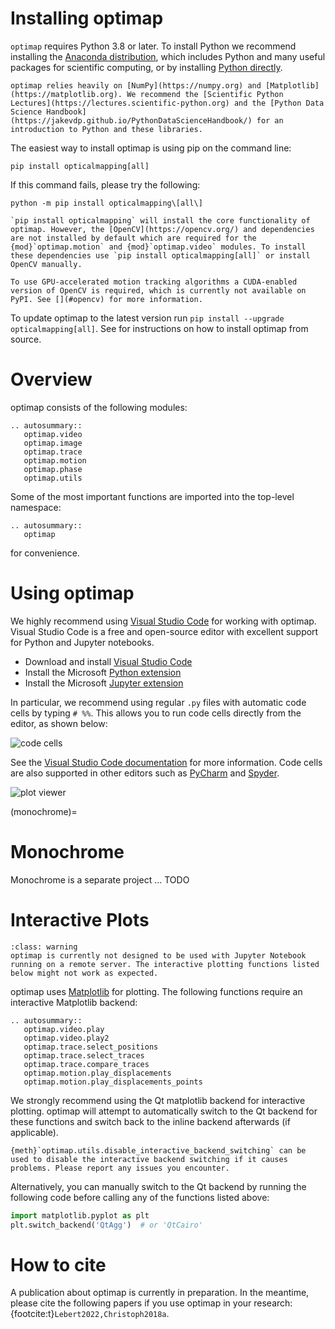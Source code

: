 # Installing optimap

``optimap`` requires Python 3.8 or later. To install Python we recommend installing the [Anaconda distribution](https://www.anaconda.com/distribution/), which includes Python and many useful packages for scientific computing, or by installing [Python directly](https://code.visualstudio.com/docs/python/python-tutorial#_install-a-python-interpreter).

```{tip}
optimap relies heavily on [NumPy](https://numpy.org) and [Matplotlib](https://matplotlib.org). We recommend the [Scientific Python Lectures](https://lectures.scientific-python.org) and the [Python Data Science Handbook](https://jakevdp.github.io/PythonDataScienceHandbook/) for an introduction to Python and these libraries.
```

The easiest way to install optimap is using pip on the command line:

```{code-block} bash
pip install opticalmapping[all]
```

If this command fails, please try the following:
```{code-block} bash
python -m pip install opticalmapping\[all\]
```

```{note}
`pip install opticalmapping` will install the core functionality of optimap. However, the [OpenCV](https://opencv.org/) and dependencies are not installed by default which are required for the {mod}`optimap.motion` and {mod}`optimap.video` modules. To install these dependencies use `pip install opticalmapping[all]` or install OpenCV manually.

To use GPU-accelerated motion tracking algorithms a CUDA-enabled version of OpenCV is required, which is currently not available on PyPI. See [](#opencv) for more information.
```
To update optimap to the latest version run `pip install --upgrade opticalmapping[all]`. See [](#contributing) for instructions on how to install optimap from source.

# Overview

optimap consists of the following modules:

```{eval-rst}
.. autosummary::
   optimap.video
   optimap.image
   optimap.trace
   optimap.motion
   optimap.phase
   optimap.utils
```

Some of the most important functions are imported into the top-level namespace:

```{eval-rst}
.. autosummary::
   optimap
```

for convenience.

# Using optimap

We highly recommend using [Visual Studio Code](https://code.visualstudio.com) for working with optimap. Visual Studio Code is a free and open-source editor with excellent support for Python and Jupyter notebooks.

* Download and install [Visual Studio Code](https://code.visualstudio.com)
* Install the Microsoft [Python extension](https://marketplace.visualstudio.com/items?itemName=ms-python.python)
* Install the Microsoft [Jupyter extension](https://marketplace.visualstudio.com/items?itemName=ms-toolsai.jupyter)

In particular, we recommend using regular `.py` files with automatic code cells by typing `# %%`. This allows you to run code cells directly from the editor, as shown below:

![code cells](/_static/vscode-code-cells.png)

See the [Visual Studio Code documentation](https://code.visualstudio.com/docs/python/jupyter-support-py) for more information. Code cells are also supported in other editors such as [PyCharm](https://www.jetbrains.com/pycharm/) and [Spyder](https://www.spyder-ide.org/).

![plot viewer](/_static/vscode-plot-viewer.gif)

(monochrome)=
# Monochrome
Monochrome is a separate project ... TODO

# Interactive Plots
```{admonition} Working with remote Jupyter notebooks
:class: warning
optimap is currently not designed to be used with Jupyter Notebook running on a remote server. The interactive plotting functions listed below might not work as expected.
```

optimap uses [Matplotlib](https://matplotlib.org/) for plotting. The following functions require an interactive Matplotlib backend:
```{eval-rst}
.. autosummary::
   optimap.video.play
   optimap.video.play2
   optimap.trace.select_positions
   optimap.trace.select_traces
   optimap.trace.compare_traces
   optimap.motion.play_displacements
   optimap.motion.play_displacements_points
```

We strongly recommend using the Qt matplotlib backend for interactive plotting. optimap will attempt to automatically switch to the Qt backend for these functions and switch back to the inline backend afterwards (if applicable).

```{note}
{meth}`optimap.utils.disable_interactive_backend_switching` can be used to disable the interactive backend switching if it causes problems. Please report any issues you encounter.
```

Alternatively, you can manually switch to the Qt backend by running the following code before calling any of the functions listed above:

```python
import matplotlib.pyplot as plt
plt.switch_backend('QtAgg')  # or 'QtCairo'
```

# How to cite

A publication about optimap is currently in preparation. In the meantime, please cite the following papers if you use optimap in your research: {footcite:t}`Lebert2022,Christoph2018a`.

```{footbibliography}
```